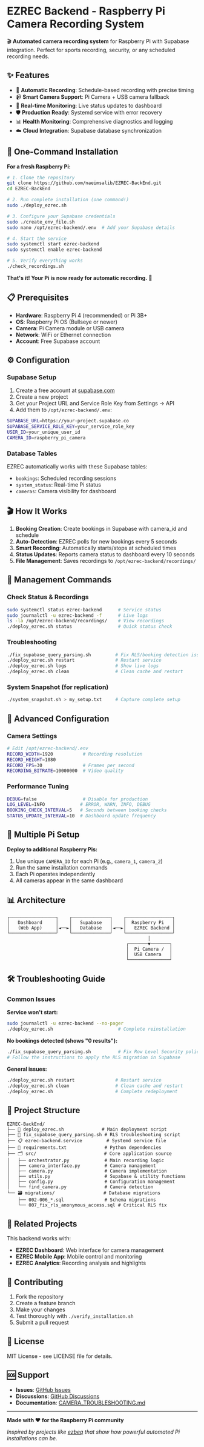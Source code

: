 # EZREC Backend - Raspberry Pi Camera Recording System

🎬 **Automated camera recording system** for Raspberry Pi with Supabase integration. Perfect for sports recording, security, or any scheduled recording needs.

## ✨ Features

- 🎯 **Automatic Recording**: Schedule-based recording with precise timing
- 📹 **Smart Camera Support**: Pi Camera + USB camera fallback
- 🔄 **Real-time Monitoring**: Live status updates to dashboard
- 🛡️ **Production Ready**: Systemd service with error recovery
- 📊 **Health Monitoring**: Comprehensive diagnostics and logging
- ☁️ **Cloud Integration**: Supabase database synchronization

## 🚀 One-Command Installation

**For a fresh Raspberry Pi:**

```bash
# 1. Clone the repository
git clone https://github.com/naeimsalib/EZREC-BackEnd.git
cd EZREC-BackEnd

# 2. Run complete installation (one command!)
sudo ./deploy_ezrec.sh

# 3. Configure your Supabase credentials
sudo ./create_env_file.sh
sudo nano /opt/ezrec-backend/.env  # Add your Supabase details

# 4. Start the service
sudo systemctl start ezrec-backend
sudo systemctl enable ezrec-backend

# 5. Verify everything works
./check_recordings.sh
```

**That's it! Your Pi is now ready for automatic recording.** 🎉

## 📋 Prerequisites

- **Hardware**: Raspberry Pi 4 (recommended) or Pi 3B+
- **OS**: Raspberry Pi OS (Bullseye or newer)
- **Camera**: Pi Camera module or USB camera
- **Network**: WiFi or Ethernet connection
- **Account**: Free Supabase account

## ⚙️ Configuration

### Supabase Setup

1. Create a free account at [supabase.com](https://supabase.com)
2. Create a new project
3. Get your Project URL and Service Role Key from Settings → API
4. Add them to `/opt/ezrec-backend/.env`:

```bash
SUPABASE_URL=https://your-project.supabase.co
SUPABASE_SERVICE_ROLE_KEY=your_service_role_key
USER_ID=your_unique_user_id
CAMERA_ID=raspberry_pi_camera
```

### Database Tables

EZREC automatically works with these Supabase tables:

- `bookings`: Scheduled recording sessions
- `system_status`: Real-time Pi status
- `cameras`: Camera visibility for dashboard

## 🎬 How It Works

1. **Booking Creation**: Create bookings in Supabase with camera_id and schedule
2. **Auto-Detection**: EZREC polls for new bookings every 5 seconds
3. **Smart Recording**: Automatically starts/stops at scheduled times
4. **Status Updates**: Reports camera status to dashboard every 10 seconds
5. **File Management**: Saves recordings to `/opt/ezrec-backend/recordings/`

## 📱 Management Commands

### Check Status & Recordings

```bash
sudo systemctl status ezrec-backend      # Service status
sudo journalctl -u ezrec-backend -f      # Live logs
ls -la /opt/ezrec-backend/recordings/    # View recordings
./deploy_ezrec.sh status                 # Quick status check
```

### Troubleshooting

```bash
./fix_supabase_query_parsing.sh         # Fix RLS/booking detection issues
./deploy_ezrec.sh restart               # Restart service
./deploy_ezrec.sh logs                  # Show live logs
./deploy_ezrec.sh clean                 # Clean cache and restart
```

### System Snapshot (for replication)

```bash
./system_snapshot.sh > my_setup.txt     # Capture complete setup
```

## 🔧 Advanced Configuration

### Camera Settings

```bash
# Edit /opt/ezrec-backend/.env
RECORD_WIDTH=1920           # Recording resolution
RECORD_HEIGHT=1080
RECORD_FPS=30               # Frames per second
RECORDING_BITRATE=10000000  # Video quality
```

### Performance Tuning

```bash
DEBUG=false                 # Disable for production
LOG_LEVEL=INFO             # ERROR, WARN, INFO, DEBUG
BOOKING_CHECK_INTERVAL=5   # Seconds between booking checks
STATUS_UPDATE_INTERVAL=10  # Dashboard update frequency
```

## 🔄 Multiple Pi Setup

**Deploy to additional Raspberry Pis:**

1. Use unique `CAMERA_ID` for each Pi (e.g., `camera_1`, `camera_2`)
2. Run the same installation commands
3. Each Pi operates independently
4. All cameras appear in the same dashboard

## 📊 Architecture

```
┌─────────────────┐    ┌──────────────┐    ┌─────────────────┐
│   Dashboard     │    │   Supabase   │    │  Raspberry Pi   │
│   (Web App)     │◄──►│   Database   │◄──►│   EZREC Backend │
└─────────────────┘    └──────────────┘    └─────────────────┘
                                                    │
                                            ┌───────▼───────┐
                                            │  Pi Camera /  │
                                            │  USB Camera   │
                                            └───────────────┘
```

## 🛠️ Troubleshooting Guide

### Common Issues

**Service won't start:**

```bash
sudo journalctl -u ezrec-backend --no-pager
./deploy_ezrec.sh                        # Complete reinstallation
```

**No bookings detected (shows "0 results"):**

```bash
./fix_supabase_query_parsing.sh          # Fix Row Level Security policies
# Follow the instructions to apply the RLS migration in Supabase
```

**General issues:**

```bash
./deploy_ezrec.sh restart               # Restart service
./deploy_ezrec.sh clean                 # Clean cache and restart
./deploy_ezrec.sh                       # Complete redeployment
```

## 📁 Project Structure

```
EZREC-BackEnd/
├── 🚀 deploy_ezrec.sh              # Main deployment script
├── 🔐 fix_supabase_query_parsing.sh # RLS troubleshooting script
├── 📋 ezrec-backend.service         # Systemd service file
├── 📄 requirements.txt              # Python dependencies
├── 🗂️ src/                         # Core application source
│   ├── orchestrator.py             # Main recording logic
│   ├── camera_interface.py         # Camera management
│   ├── camera.py                   # Camera implementation
│   ├── utils.py                    # Supabase & utility functions
│   ├── config.py                   # Configuration management
│   └── find_camera.py              # Camera detection
└── 🗃️ migrations/                  # Database migrations
    ├── 002-006_*.sql               # Schema migrations
    └── 007_fix_rls_anonymous_access.sql # Critical RLS fix
```

## 🔗 Related Projects

This backend works with:

- **EZREC Dashboard**: Web interface for camera management
- **EZREC Mobile App**: Mobile control and monitoring
- **EZREC Analytics**: Recording analysis and highlights

## 🤝 Contributing

1. Fork the repository
2. Create a feature branch
3. Make your changes
4. Test thoroughly with `./verify_installation.sh`
5. Submit a pull request

## 📄 License

MIT License - see LICENSE file for details.

## 🆘 Support

- **Issues**: [GitHub Issues](https://github.com/naeimsalib/EZREC-BackEnd/issues)
- **Discussions**: [GitHub Discussions](https://github.com/naeimsalib/EZREC-BackEnd/discussions)
- **Documentation**: [CAMERA_TROUBLESHOOTING.md](CAMERA_TROUBLESHOOTING.md)

---

**Made with ❤️ for the Raspberry Pi community**

_Inspired by projects like [ezbeq](https://ezbeq.readthedocs.io/en/latest/rpi/) that show how powerful automated Pi installations can be._

